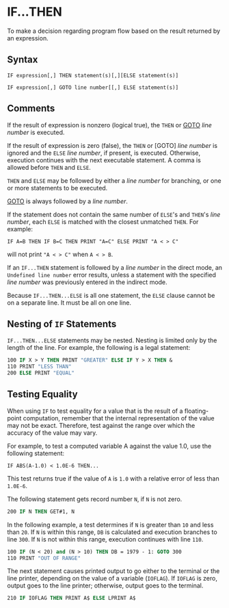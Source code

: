 # IF...THEN

To make a decision regarding program flow based on the result returned by an expression.

## Syntax

`IF expression[,] THEN statement(s)[,][ELSE statement(s)]`

`IF expression[,] GOTO line number[[,] ELSE statement(s)]`

## Comments

If the result of expression is nonzero (logical true), the `THEN` or [GOTO](GOTO) *line number* is executed.

If the result of expression is zero (false), the `THEN` or [GOTO] *line number* is ignored and the `ELSE` *line number*, if present, is executed. Otherwise, execution continues with the next executable statement. A comma is allowed before `THEN` and `ELSE`.

`THEN` and `ELSE` may be followed by either a *line number* for branching, or one or more statements to be executed.

[GOTO](GOTO) is always followed by a *line number*.

If the statement does not contain the same number of `ELSE`'s and `THEN`'s *line number*, each `ELSE` is matched with the closest unmatched `THEN`. For example:

`IF A=B THEN IF B=C THEN PRINT "A=C" ELSE PRINT "A < > C"`

will not print `"A < > C"` when `A < > B`.

If an `IF...THEN` statement is followed by a *line number* in the direct mode, an `Undefined line number` error results, unless a statement with the specified *line number* was previously entered in the indirect mode.

Because `IF...THEN...ELSE` is all one statement, the `ELSE` clause cannot be on a separate line. It must be all on one line.

## Nesting of `IF` Statements

`IF...THEN...ELSE` statements may be nested. Nesting is limited only by the length of the line. For example, the following is a legal statement:

```vb
100 IF X > Y THEN PRINT "GREATER" ELSE IF Y > X THEN & 
110 PRINT "LESS THAN"
200 ELSE PRINT "EQUAL"
```

## Testing Equality

When using `IF` to test equality for a value that is the result of a floating-point computation, remember that the internal representation of the value may not be exact. Therefore, test against the range over which the accuracy of the value may vary.

For example, to test a computed variable A against the value 1.0, use the following statement:

`IF ABS(A-1.0) < 1.0E-6 THEN...`

This test returns true if the value of `A` is `1.0` with a relative error of less than `1.0E-6`.

The following statement gets record number `N`, if `N` is not zero.

```vb
200 IF N THEN GET#1, N
```

In the following example, a test determines if `N` is greater than `10` and less than `20`. If `N` is within this range, `DB` is calculated and execution branches to line `300`. If `N` is not within this range, execution continues with line `110`.

```vb
100 IF (N < 20) and (N > 10) THEN DB = 1979 - 1: GOTO 300
110 PRINT "OUT OF RANGE"
```

The next statement causes printed output to go either to the terminal or the line printer, depending on the value of a variable (`IOFLAG`). If `IOFLAG` is zero, output goes to the line printer; otherwise, output goes to the terminal.

```vb
210 IF IOFLAG THEN PRINT A$ ELSE LPRINT A$
```
